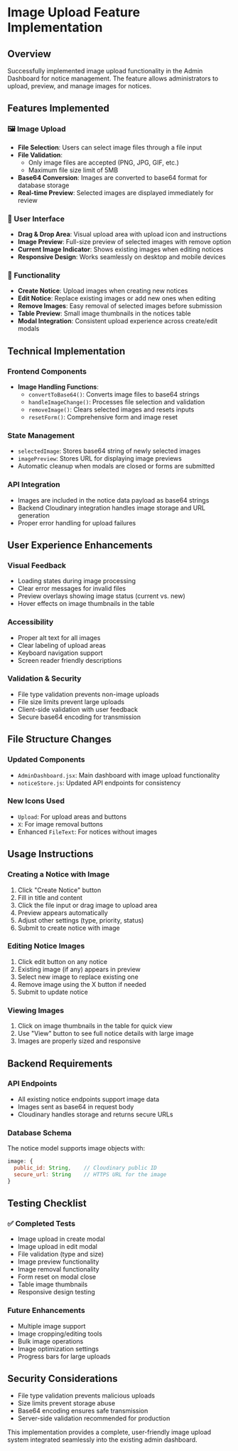 # Image Upload Feature Implementation

## Overview
Successfully implemented image upload functionality in the Admin Dashboard for notice management. The feature allows administrators to upload, preview, and manage images for notices.

## Features Implemented

### 🖼️ Image Upload
- **File Selection**: Users can select image files through a file input
- **File Validation**: 
  - Only image files are accepted (PNG, JPG, GIF, etc.)
  - Maximum file size limit of 5MB
- **Base64 Conversion**: Images are converted to base64 format for database storage
- **Real-time Preview**: Selected images are displayed immediately for review

### 📱 User Interface
- **Drag & Drop Area**: Visual upload area with upload icon and instructions
- **Image Preview**: Full-size preview of selected images with remove option
- **Current Image Indicator**: Shows existing images when editing notices
- **Responsive Design**: Works seamlessly on desktop and mobile devices

### 🔧 Functionality
- **Create Notice**: Upload images when creating new notices
- **Edit Notice**: Replace existing images or add new ones when editing
- **Remove Images**: Easy removal of selected images before submission
- **Table Preview**: Small image thumbnails in the notices table
- **Modal Integration**: Consistent upload experience across create/edit modals

## Technical Implementation

### Frontend Components
- **Image Handling Functions**:
  - `convertToBase64()`: Converts image files to base64 strings
  - `handleImageChange()`: Processes file selection and validation
  - `removeImage()`: Clears selected images and resets inputs
  - `resetForm()`: Comprehensive form and image reset

### State Management
- `selectedImage`: Stores base64 string of newly selected images
- `imagePreview`: Stores URL for displaying image previews
- Automatic cleanup when modals are closed or forms are submitted

### API Integration
- Images are included in the notice data payload as base64 strings
- Backend Cloudinary integration handles image storage and URL generation
- Proper error handling for upload failures

## User Experience Enhancements

### Visual Feedback
- Loading states during image processing
- Clear error messages for invalid files
- Preview overlays showing image status (current vs. new)
- Hover effects on image thumbnails in the table

### Accessibility
- Proper alt text for all images
- Clear labeling of upload areas
- Keyboard navigation support
- Screen reader friendly descriptions

### Validation & Security
- File type validation prevents non-image uploads
- File size limits prevent large uploads
- Client-side validation with user feedback
- Secure base64 encoding for transmission

## File Structure Changes

### Updated Components
- `AdminDashboard.jsx`: Main dashboard with image upload functionality
- `noticeStore.js`: Updated API endpoints for consistency

### New Icons Used
- `Upload`: For upload areas and buttons
- `X`: For image removal buttons
- Enhanced `FileText`: For notices without images

## Usage Instructions

### Creating a Notice with Image
1. Click "Create Notice" button
2. Fill in title and content
3. Click the file input or drag image to upload area
4. Preview appears automatically
5. Adjust other settings (type, priority, status)
6. Submit to create notice with image

### Editing Notice Images
1. Click edit button on any notice
2. Existing image (if any) appears in preview
3. Select new image to replace existing one
4. Remove image using the X button if needed
5. Submit to update notice

### Viewing Images
1. Click on image thumbnails in the table for quick view
2. Use "View" button to see full notice details with large image
3. Images are properly sized and responsive

## Backend Requirements

### API Endpoints
- All existing notice endpoints support image data
- Images sent as base64 in request body
- Cloudinary handles storage and returns secure URLs

### Database Schema
The notice model supports image objects with:
```javascript
image: {
  public_id: String,    // Cloudinary public ID
  secure_url: String    // HTTPS URL for the image
}
```

## Testing Checklist

### ✅ Completed Tests
- Image upload in create modal
- Image upload in edit modal
- File validation (type and size)
- Image preview functionality
- Image removal functionality
- Form reset on modal close
- Table image thumbnails
- Responsive design testing

### Future Enhancements
- Multiple image support
- Image cropping/editing tools
- Bulk image operations
- Image optimization settings
- Progress bars for large uploads

## Security Considerations
- File type validation prevents malicious uploads
- Size limits prevent storage abuse
- Base64 encoding ensures safe transmission
- Server-side validation recommended for production

This implementation provides a complete, user-friendly image upload system integrated seamlessly into the existing admin dashboard.
